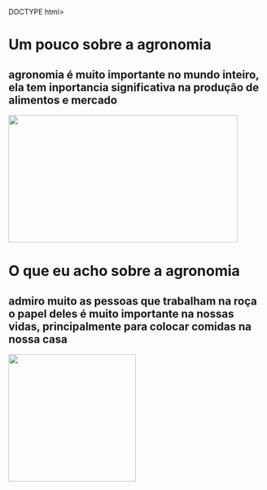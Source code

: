 DOCTYPE html>
<html lang="en">
<head>
    <meta charset="UTF-8">
    <meta http-equiv="X-UA-Compatible" content="IE=edge">
    <meta name="viewport" content="width=device-width, initial-scale=1.0">
    <title>agronomia</title>
    <h1>Um pouco sobre a agronomia</h1>
    <h2>agronomia é muito importante no mundo inteiro, ela tem inportancia significativa na produção de 
        alimentos e mercado</h2>
    <img src="https://cdn.discordapp.com/attachments/1079065065522733168/1233134400955351072/Screenshot_20240425_161515_Chrome.jpg?ex=662bfd67&is=662aabe7&hm=d03984488242a72979d1823ea02027d547044c8cb12a13a47738031f1337923e&" width="450" height="250">
    <h1>O que eu acho sobre a agronomia</h1>
    <h2>admiro muito as pessoas que trabalham na roça o papel deles é muito importante na nossas vidas, 
        principalmente para colocar comidas na nossa casa</h2>
        <img src="https://cdn.discordapp.com/attachments/1079065065522733168/1233134844641411143/5dcb747387bbcb7b962e24c4e2ff8c25.jpg?ex=662bfdd1&is=662aac51&hm=f08f90317b9798bcd4f7349c58858044ae2790b2bf3a8958c6005d47e9fabf57&" width="250" height="250">
    
</head>
<body>
    
</body>
</html>
